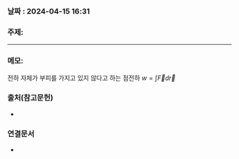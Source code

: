 
### 날짜 : 2024-04-15 16:31

### 주제: #

---
### 메모: 
전하 자체가 부피를 가지고 있지 않다고 하는 점전하
$w = \int \vec F d\vec r$ 



### 출처(참고문헌)
-

### 연결문서
-